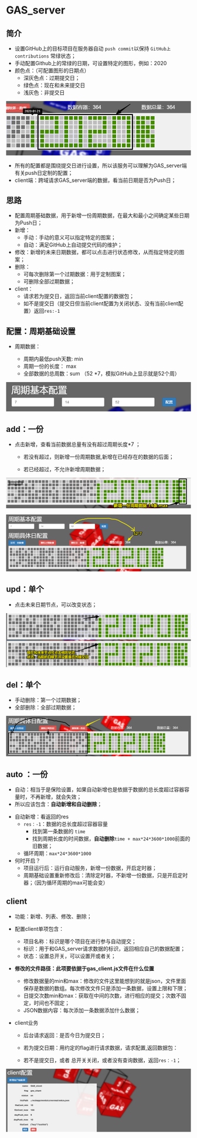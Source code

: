 # GAS_server

## 简介

* 设置GitHub上的目标项目在服务器自动 `push commit`以保持 `GitHub上contributions` 常绿状态；
* 手动配置Github上的常绿的日期，可设置特定的图形，例如：2020
* 颜色点：（可配置图形的日期点）
  * 深灰色点：过期提交日；
  * 绿色点：现在和未来提交日
  * 浅灰色：非提交日

![1579616021635](assets/1579616021635.png)

* 所有的配置都是围绕提交日进行设置，所以该服务可以理解为GAS_server端有关push日定制的配置；
* client端：跨域请求GAS_server端的数据，看当前日期是否为Push日；



## 思路

* 配置周期基础数据，用于新增一份周期数据，在最大和最小之间确定某些日期为Push日；
* 新增：
  * 手动：手动的意义可以指定特定的图案；
  * 自动：满足GitHub上自动提交代码的维护；
* 修改：新增的未来日期数据，都可以点击进行状态修改，从而指定特定的图案；
* 删除：
  * 可每次删除第一个过期数据：用于定制图案；
  * 可删除全部过期数据；
* client：
  * 请求若为提交日，返回当前client配置的数据包；
  * 如不是提交日（提交日但当前client配置为关闭状态、没有当前client配置）返回`res:-1`



## 配置：周期基础设置

- 周期数据：

  - 周期内最低push天数: min
  - 周期一份的长度： max
  - 全部数据的总周数：sum  （52 *7，模拟GitHub上显示就是52个周）

![1579616989677](assets/1579616989677.png)



## add：一份

- 点击新增，查看当前数据总量有没有超过周期长度*7 ；

  - 若没有超过，则新增一份周期数据,新增在已经存在的数据的后面；

  - 若已经超过，不允许新增周期数据；

![1579617082784](assets/1579617082784.png)

![1579617153895](assets/1579617153895.png)



## upd：单个

- 点击未来日期节点，可以改变状态；

![1579617283799](assets/1579617283799.png)





## del：单个

- 手动删除：第一个过期数据；
- 全部删除：全部过期数据；

![1579617673327](assets/1579617673327.png)



## auto ：一份

* 自动：相当于是保险设置，如果自动新增也是依据于数据的总长度超过容器容量时，不再新增，就会失效；
* 所以应该包含：**自动新增和自动删除**；

- 自动新增：看返回的res
  - `res：-1`：数据的总长度超过容器容量
    - 找到第一条数据的 `time`
    - 找到周期长度的时间数据，**自动删除**`time + max*24*3600*1000`前面的旧数据；
  - 循环周期：`max*24*3600*1000` 
- 何时开启？
  - 项目运行后：运行自动服务，新增一份数据，开启定时器；
  - 周期基础设置重新修改后：清除定时器，不新增一份数据，只是开启定时器；（因为循环周期的max可能会变）



## client

- 功能：新增、列表、修改、删除；
  
- 配置client单项包含：
  
  - 项目名称：标识是哪个项目在进行参与自动提交；
  - 标识：用于和GAS_server请求数据的标识，返回相应自己的数据配置；
  - 状态：设置总开关，可以设置开或者关；
- **修改的文件路径：此项要依据于gas_client.js文件在什么位置**
  - 修改数据量的min和max：修改的文件这里能想到的就是json，文件里面保存是数据的数组。每次修改文件只是添加一条数据，设置上限和下限；
  - 日提交次数min和max：获取在中间的次数，进行相应的提交；次数不固定，时间也不固定；
  - JSON数据内容：每次添加一条数据添加什么数据；
  
- client业务

  - 后台请求返回：是否今日为提交日；

  - 若为提交日期：用约定的flag进行请求数据，请求配置,返回数据包：
  - 若不是提交日，或者 总开关关闭，或者没有查询数据，返回`res：-1`；

![1579618174535](assets/1579618174535.png)




